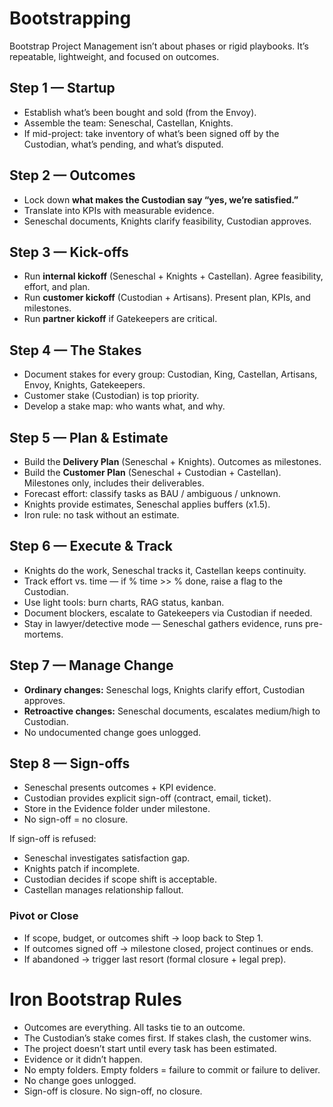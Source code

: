 # Bootstrapping

Bootstrap Project Management isn’t about phases or rigid playbooks.
It’s repeatable, lightweight, and focused on outcomes.

## Step 1 — Startup

- Establish what’s been bought and sold (from the Envoy).
- Assemble the team: Seneschal, Castellan, Knights.
- If mid-project: take inventory of what’s been signed off by the Custodian, what’s pending, and what’s disputed.

## Step 2 — Outcomes

- Lock down **what makes the Custodian say “yes, we’re satisfied.”**
- Translate into KPIs with measurable evidence.
- Seneschal documents, Knights clarify feasibility, Custodian approves.

## Step 3 — Kick-offs

- Run **internal kickoff** (Seneschal + Knights + Castellan). Agree feasibility, effort, and plan.
- Run **customer kickoff** (Custodian + Artisans). Present plan, KPIs, and milestones.
- Run **partner kickoff** if Gatekeepers are critical.

## Step 4 — The Stakes

- Document stakes for every group: Custodian, King, Castellan, Artisans, Envoy, Knights, Gatekeepers.
- Customer stake (Custodian) is top priority.
- Develop a stake map: who wants what, and why.

## Step 5 — Plan & Estimate

- Build the **Delivery Plan** (Seneschal + Knights). Outcomes as milestones.
- Build the **Customer Plan** (Seneschal + Custodian + Castellan). Milestones only, includes their deliverables.
- Forecast effort: classify tasks as BAU / ambiguous / unknown.
- Knights provide estimates, Seneschal applies buffers (x1.5).
- Iron rule: no task without an estimate.

## Step 6 — Execute & Track

- Knights do the work, Seneschal tracks it, Castellan keeps continuity.
- Track effort vs. time — if % time >> % done, raise a flag to the Custodian.
- Use light tools: burn charts, RAG status, kanban.
- Document blockers, escalate to Gatekeepers via Custodian if needed.
- Stay in lawyer/detective mode — Seneschal gathers evidence, runs pre-mortems.

## Step 7 — Manage Change

- **Ordinary changes:** Seneschal logs, Knights clarify effort, Custodian approves.
- **Retroactive changes:** Seneschal documents, escalates medium/high to Custodian.
- No undocumented change goes unlogged.

## Step 8 — Sign-offs

- Seneschal presents outcomes + KPI evidence.
- Custodian provides explicit sign-off (contract, email, ticket).
- Store in the Evidence folder under milestone.
- No sign-off = no closure.

If sign-off is refused:
- Seneschal investigates satisfaction gap.
- Knights patch if incomplete.
- Custodian decides if scope shift is acceptable.
- Castellan manages relationship fallout.

### Pivot or Close

- If scope, budget, or outcomes shift → loop back to Step 1.
- If outcomes signed off → milestone closed, project continues or ends.
- If abandoned → trigger last resort (formal closure + legal prep).

# Iron Bootstrap Rules

- Outcomes are everything. All tasks tie to an outcome.
- The Custodian’s stake comes first. If stakes clash, the customer wins.
- The project doesn’t start until every task has been estimated.
- Evidence or it didn’t happen.
- No empty folders. Empty folders = failure to commit or failure to deliver.
- No change goes unlogged.
- Sign-off is closure. No sign-off, no closure.